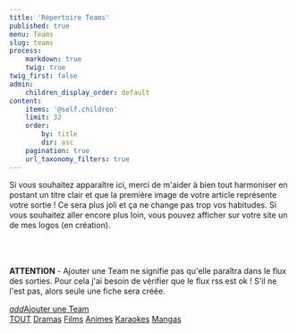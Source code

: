 ```yaml
---
title: 'Répertoire Teams'
published: true
menu: Teams
slug: teams
process:
    markdown: true
    twig: true
twig_first: false
admin:
    children_display_order: default
content:
    items: '@self.children'
    limit: 32
    order:
        by: title
        dir: asc
    pagination: true
    url_taxonomy_filters: true
---
```


<div class="card amber lighten-5">
  <div class="card-content" style="line-height: 18px;">
    <p>
    Si vous souhaitez apparaître ici, merci de m'aider à bien tout harmoniser en postant un titre clair et que la première image de votre article représente votre sortie ! Ce sera plus joli et ça ne change pas trop vos habitudes. Si vous souhaitez aller encore plus loin, vous pouvez afficher sur votre site un de mes logos (en création).
</p>
    <br><br>
    <p>

<b>ATTENTION</b> - Ajouter une Team ne signifie pas qu'elle paraîtra dans le flux des sorties. Pour cela j'ai besoin de vérifier que le flux rss est ok ! S'il ne l'est pas, alors seule une fiche sera créée.

</p>
 <a class="waves-effect waves-light btn right btn-small" href="https://teamsreleases.dearclouds.com/ajouter-une-team"><i class="material-icons left">add</i>Ajouter une Team</a>
  </div>
</div>


<div class="gap"></div>
<div class="center-align">
<a class="waves-effect waves-light btn btn-large" href="https://teamsreleases.dearclouds.com/teams/">TOUT</a> <a class="waves-effect waves-light btn btn-large teal lighten-1" href="https://teamsreleases.dearclouds.com/teams/type:Dramas">Dramas</a> <a class="waves-effect waves-light btn btn-large red darken-4" href="https://teamsreleases.dearclouds.com/teams/type:Films">Films</a> <a class="waves-effect waves-light btn btn-large  light-blue" href="https://teamsreleases.dearclouds.com/teams/type:Animes">Animes</a> <a class="waves-effect waves-light btn btn-large amber lighten-1" href="https://teamsreleases.dearclouds.com/teams/type:Karaokes">Karaokes</a> <a class="waves-effect waves-light btn btn-large light-green lighten-1" href="https://teamsreleases.dearclouds.com/teams/type:Mangas">Mangas</a>
</div>